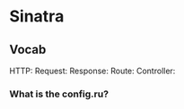 <!-- Sinatra 
Recognize the role of the config.ru file in a Sinatra application
Explain the HTTP request-response cycle
Implement a Sinatra controller that response to one GET request
Produce a Sinatra “Hello World” application from scratch


HTTP: The language that web clients and servers communicate in
Request: A message sent by the client to the server
Response: A message sent by the server to the client
Route: A combination of an HTTP Verb with a URI
Controller: An object which returns a response after getting a request at certain routes
 -->

# Sinatra

## Vocab
HTTP: 
Request: 
Response: 
Route: 
Controller: 


### What is the config.ru?
